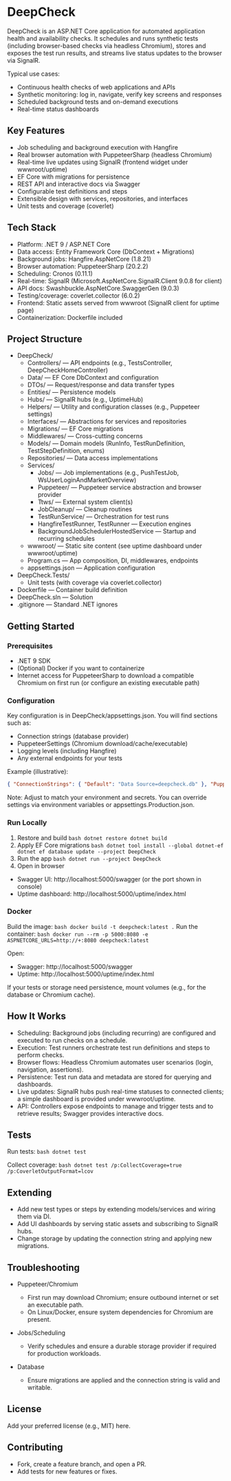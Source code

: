 # DeepCheck

DeepCheck is an ASP.NET Core application for automated application health and availability checks. It schedules and runs synthetic tests (including browser-based checks via headless Chromium), stores and exposes the test run results, and streams live status updates to the browser via SignalR.

Typical use cases:
- Continuous health checks of web applications and APIs
- Synthetic monitoring: log in, navigate, verify key screens and responses
- Scheduled background tests and on-demand executions
- Real-time status dashboards

## Key Features

- Job scheduling and background execution with Hangfire
- Real browser automation with PuppeteerSharp (headless Chromium)
- Real-time live updates using SignalR (frontend widget under wwwroot/uptime)
- EF Core with migrations for persistence
- REST API and interactive docs via Swagger
- Configurable test definitions and steps
- Extensible design with services, repositories, and interfaces
- Unit tests and coverage (coverlet)

## Tech Stack

- Platform: .NET 9 / ASP.NET Core
- Data access: Entity Framework Core (DbContext + Migrations)
- Background jobs: Hangfire.AspNetCore (1.8.21)
- Browser automation: PuppeteerSharp (20.2.2)
- Scheduling: Cronos (0.11.1)
- Real-time: SignalR (Microsoft.AspNetCore.SignalR.Client 9.0.8 for client)
- API docs: Swashbuckle.AspNetCore.SwaggerGen (9.0.3)
- Testing/coverage: coverlet.collector (6.0.2)
- Frontend: Static assets served from wwwroot (SignalR client for uptime page)
- Containerization: Dockerfile included

## Project Structure

- DeepCheck/
    - Controllers/ — API endpoints (e.g., TestsController, DeepCheckHomeController)
    - Data/ — EF Core DbContext and configuration
    - DTOs/ — Request/response and data transfer types
    - Entities/ — Persistence models
    - Hubs/ — SignalR hubs (e.g., UptimeHub)
    - Helpers/ — Utility and configuration classes (e.g., Puppeteer settings)
    - Interfaces/ — Abstractions for services and repositories
    - Migrations/ — EF Core migrations
    - Middlewares/ — Cross-cutting concerns
    - Models/ — Domain models (RunInfo, TestRunDefinition, TestStepDefinition, enums)
    - Repositories/ — Data access implementations
    - Services/
        - Jobs/ — Job implementations (e.g., PushTestJob, WsUserLoginAndMarketOverview)
        - Puppeteer/ — Puppeteer service abstraction and browser provider
        - Ttws/ — External system client(s)
        - JobCleanup/ — Cleanup routines
        - TestRunService/ — Orchestration for test runs
        - HangfireTestRunner, TestRunner — Execution engines
        - BackgroundJobSchedulerHostedService — Startup and recurring schedules
    - wwwroot/ — Static site content (see uptime dashboard under wwwroot/uptime)
    - Program.cs — App composition, DI, middlewares, endpoints
    - appsettings.json — Application configuration
- DeepCheck.Tests/
    - Unit tests (with coverage via coverlet.collector)
- Dockerfile — Container build definition
- DeepCheck.sln — Solution
- .gitignore — Standard .NET ignores

## Getting Started

### Prerequisites

- .NET 9 SDK
- (Optional) Docker if you want to containerize
- Internet access for PuppeteerSharp to download a compatible Chromium on first run (or configure an existing executable path)

### Configuration

Key configuration is in DeepCheck/appsettings.json. You will find sections such as:
- Connection strings (database provider)
- PuppeteerSettings (Chromium download/cache/executable)
- Logging levels (including Hangfire)
- Any external endpoints for your tests

Example (illustrative):

```json 
{ "ConnectionStrings": { "Default": "Data Source=deepcheck.db" }, "PuppeteerSettings": { "DownloadChromium": true, "ExecutablePath": "", "Headless": true, "DefaultTimeoutMs": 30000 }, "Logging": { "LogLevel": { "Default": "Information", "Microsoft.EntityFrameworkCore": "Warning", "Hangfire": "Information" } } }
```

Note: Adjust to match your environment and secrets. You can override settings via environment variables or appsettings.Production.json.

### Run Locally

1) Restore and build
`bash dotnet restore dotnet build`
2) Apply EF Core migrations
`bash dotnet tool install --global dotnet-ef dotnet ef database update --project DeepCheck`
3) Run the app
`bash dotnet run --project DeepCheck`
4) Open in browser
- Swagger UI: http://localhost:5000/swagger (or the port shown in console)
- Uptime dashboard: http://localhost:5000/uptime/index.html

### Docker

Build the image:
`bash docker build -t deepcheck:latest .`
    Run the container:
`bash docker run --rm -p 5000:8080 -e ASPNETCORE_URLS=http://+:8080 deepcheck:latest`

Open:
- Swagger: http://localhost:5000/swagger
- Uptime: http://localhost:5000/uptime/index.html

If your tests or storage need persistence, mount volumes (e.g., for the database or Chromium cache).

## How It Works

- Scheduling: Background jobs (including recurring) are configured and executed to run checks on a schedule.
- Execution: Test runners orchestrate test run definitions and steps to perform checks.
- Browser flows: Headless Chromium automates user scenarios (login, navigation, assertions).
- Persistence: Test run data and metadata are stored for querying and dashboards.
- Live updates: SignalR hubs push real-time statuses to connected clients; a simple dashboard is provided under wwwroot/uptime.
- API: Controllers expose endpoints to manage and trigger tests and to retrieve results; Swagger provides interactive docs.

## Tests

Run tests:
`bash dotnet test`

Collect coverage:
`bash dotnet test /p:CollectCoverage=true /p:CoverletOutputFormat=lcov`

## Extending

- Add new test types or steps by extending models/services and wiring them via DI.
- Add UI dashboards by serving static assets and subscribing to SignalR hubs.
- Change storage by updating the connection string and applying new migrations.

## Troubleshooting

- Puppeteer/Chromium
    - First run may download Chromium; ensure outbound internet or set an executable path.
    - On Linux/Docker, ensure system dependencies for Chromium are present.

- Jobs/Scheduling
    - Verify schedules and ensure a durable storage provider if required for production workloads.

- Database
    - Ensure migrations are applied and the connection string is valid and writable.

## License

Add your preferred license (e.g., MIT) here.

## Contributing

- Fork, create a feature branch, and open a PR.
- Add tests for new features or fixes.